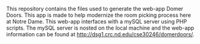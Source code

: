 This repository contains the files used to generate the web-app Domer Doors. This app is made to help modernize the room picking process here at Notre Dame. This web-app interfaces with a mySQL server using PHP scripts. The mySQL server is nosted on the local machine and the web-app information can be found at http://dsg1.crc.nd.edu/cse30246/domerdoors/.
